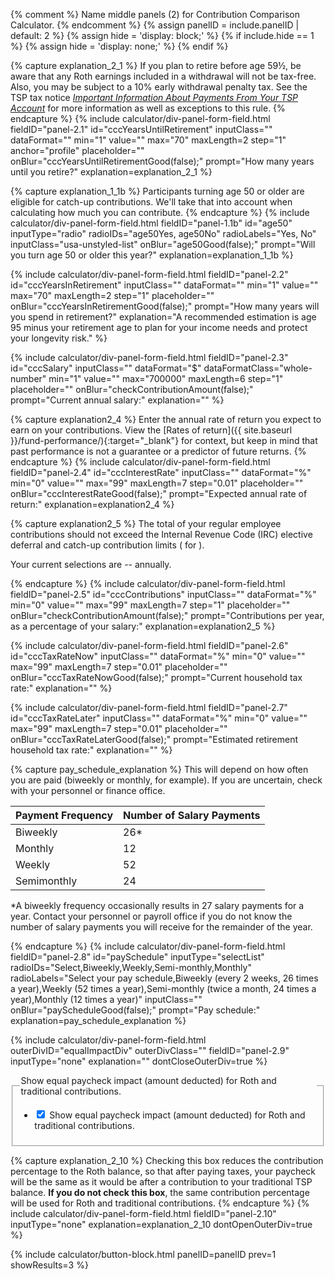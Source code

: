 {% comment %}
Name middle panels (2) for Contribution Comparison Calculator.
{% endcomment %}
{% assign panelID = include.panelID | default: 2 %}
{% assign hide = 'display: block;' %}
{% if include.hide == 1 %} {% assign hide = 'display: none;' %} {% endif %}

<section id="panel-{{ panelID }}" class="calculator-panel" style="{{ hide }}"  markdown="1">

<!-- 1. How many years until you retire? -->
{% capture explanation_2_1 %}
If you plan to retire before age 59&frac12;, be aware that any Roth earnings included in a withdrawal will not be tax-free.  Also, you may be subject to a 10% early withdrawal penalty tax.  See the TSP tax notice [_Important Information About Payments From Your TSP Account_](/publications/tsp-536.pdf) for more information as well as exceptions to this rule.
{% endcapture %}
{% include calculator/div-panel-form-field.html
  fieldID="panel-2.1" id="cccYearsUntilRetirement" inputClass=""  dataFormat=""
  min="1" value="" max="70" maxLength=2 step="1" anchor="profile"
  placeholder="" onBlur="cccYearsUntilRetirementGood(false);"
  prompt="How many years until you retire?"
  explanation=explanation_2_1
%}
<!-- 1b. How many years will you spend in retirement? -->
{% capture explanation_1_1b %}
Participants turning age 50 or older are eligible for catch-up contributions. We'll take that into account when calculating how much you can contribute.
{% endcapture %}
{% include calculator/div-panel-form-field.html
  fieldID="panel-1.1b" id="age50"
  inputType="radio" radioIDs="age50Yes, age50No" radioLabels="Yes, No"
  inputClass="usa-unstyled-list"   onBlur="age50Good(false);"
  prompt="Will you turn age 50 or older this year?"
  explanation=explanation_1_1b
%}
<!-- 2. How many years will you spend in retirement? -->
{% include calculator/div-panel-form-field.html
  fieldID="panel-2.2" id="cccYearsInRetirement" inputClass=""  dataFormat=""
  min="1" value="" max="70" maxLength=2 step="1"
  placeholder="" onBlur="cccYearsInRetirementGood(false);"
  prompt="How many years will you spend in retirement?"
  explanation="A recommended estimation is age 95 minus your retirement age to plan
  for your income needs and protect your longevity risk."
%}

<!-- 3. Current annual salary -->
{% include calculator/div-panel-form-field.html
  fieldID="panel-2.3" id="cccSalary"
  inputClass=""  dataFormat="$"  dataFormatClass="whole-number"
  min="1" value="" max="700000" maxLength=6 step="1"
  placeholder="" onBlur="checkContributionAmount(false);"
  prompt="Current annual salary:" explanation=""
%}

<!-- 4. Expected rate of return -->
{% capture explanation2_4 %}
Enter the annual rate of return you expect to earn on your contributions. View the [Rates of return]({{ site.baseurl }}/fund-performance/){:target="\_blank"} for context, but keep in mind that past performance is not a guarantee or a predictor of future returns.
{% endcapture %}
{% include calculator/div-panel-form-field.html
  fieldID="panel-2.4" id="cccInterestRate"
  inputClass=""  dataFormat="%"
  min="0" value="" max="99" maxLength=7 step="0.01"
  placeholder="" onBlur="cccInterestRateGood(false);"
  prompt="Expected annual rate of return:"
  explanation=explanation2_4
%}

<!-- 5. Contributions per year, as a percentage of your salary -->
{% capture explanation2_5 %}
The total of your regular employee contributions should not exceed the Internal Revenue Code (IRC)
elective deferral and catch-up contribution limits
<span class="nobr">(<span id='irc-contribution-limit'></span> for <span id='irc-limit-year'></span>)</span>.
<p>Your current selections are <span id='current-annual'>--</span> annually.</p>
{% endcapture %}
{% include calculator/div-panel-form-field.html
  fieldID="panel-2.5" id="cccContributions"
  inputClass=""  dataFormat="%"
  min="0" value="" max="99" maxLength=7 step="1"
  placeholder="" onBlur="checkContributionAmount(false);"
  prompt="Contributions per year, as a percentage of your salary:"
  explanation=explanation2_5
%}

<!-- 6. Current household tax rate -->
{% include calculator/div-panel-form-field.html
  fieldID="panel-2.6" id="cccTaxRateNow"
  inputClass=""  dataFormat="%"
  min="0" value="" max="99" maxLength=7 step="0.01"
  placeholder="" onBlur="cccTaxRateNowGood(false);"
  prompt="Current household tax rate:"
  explanation=""
%}

<!-- 7. Estimated retirement household tax rate -->
{% include calculator/div-panel-form-field.html
  fieldID="panel-2.7" id="cccTaxRateLater"
  inputClass=""  dataFormat="%"
  min="0" value="" max="99" maxLength=7 step="0.01"
  placeholder="" onBlur="cccTaxRateLaterGood(false);"
  prompt="Estimated retirement household tax rate:"
  explanation=""
%}

<!-- 8. Pay frequency -->
{% capture pay_schedule_explanation %}
This will depend on how often you are paid (biweekly or monthly, for example). If you are uncertain, check with your personnel or finance office.

<table class="pay-schedule-table">
<thead>
<tr><th scope="col">Payment Frequency</th><th scope="col">Number of Salary Payments</th></tr>
</thead>
<tbody>
<tr><td>Biweekly</td><td>26*</td></tr>
<tr><td>Monthly</td><td>12</td></tr>
<tr><td>Weekly</td><td>52</td></tr>
<tr><td>Semimonthly</td><td>24</td></tr>
</tbody></table>

\*A biweekly frequency occasionally results in 27 salary payments for a year.  Contact your personnel or payroll office if you do not know the number of salary payments you will receive for the remainder of the year.

{% endcapture %}
{% include calculator/div-panel-form-field.html
  fieldID="panel-2.8" id="paySchedule"  inputType="selectList"
  radioIDs="Select,Biweekly,Weekly,Semi-monthly,Monthly"
  radioLabels="Select your pay schedule,Biweekly (every 2 weeks&comma; 26 times a year),Weekly (52  times a year),Semi-monthly (twice a month&comma; 24 times a year),Monthly (12  times a year)"
  inputClass="" onBlur="payScheduleGood(false);" prompt="Pay schedule:"
  explanation=pay_schedule_explanation
%}


<!-- 9. Show equal paycheck impact -->
{% include calculator/div-panel-form-field.html  
  outerDivID="equalImpactDiv" outerDivClass=""
  fieldID="panel-2.9" inputType="none"
  explanation=""  dontCloseOuterDiv=true
%}
<fieldset class="usa-fieldset-inputs show-equal">
<legend class="usa-sr-only">Show equal paycheck impact (amount deducted) for Roth and traditional contributions.</legend>
<ul class="usa-unstyled-list">
  <li class="show-equal">
    <input id="cccEqualContribution" type="checkbox" name="cccEqualContribution" value="cccEqualContribution" checked="checked"/>
    <label for="cccEqualContribution">Show equal paycheck impact (amount deducted) for Roth and traditional contributions.</label>
  </li>
</ul>
</fieldset>

{% capture explanation_2_10 %}
Checking this box reduces the contribution percentage to the Roth balance, so that after paying taxes, your paycheck will be the same as it would be after a contribution to your traditional TSP balance. **If you do not check this box**, the same contribution percentage will be used for Roth and traditional contributions.
{% endcapture %}
{% include calculator/div-panel-form-field.html fieldID="panel-2.10" inputType="none"
  explanation=explanation_2_10   dontOpenOuterDiv=true %}
</div>

{% include calculator/button-block.html panelID=panelID prev=1 showResults=3 %}

</section>
